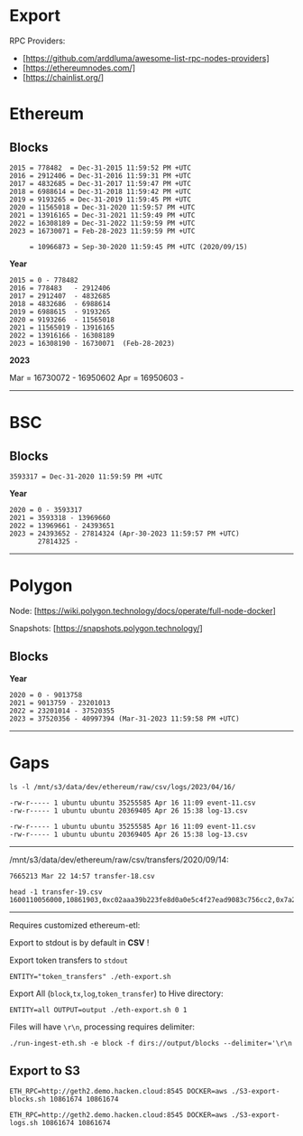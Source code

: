 # Export

RPC Providers:

- [https://github.com/arddluma/awesome-list-rpc-nodes-providers]
- [https://ethereumnodes.com/]
- [https://chainlist.org/]

# Ethereum 

## Blocks

```
2015 = 778482  = Dec-31-2015 11:59:52 PM +UTC
2016 = 2912406 = Dec-31-2016 11:59:31 PM +UTC
2017 = 4832685 = Dec-31-2017 11:59:47 PM +UTC
2018 = 6988614 = Dec-31-2018 11:59:42 PM +UTC
2019 = 9193265 = Dec-31-2019 11:59:45 PM +UTC
2020 = 11565018 = Dec-31-2020 11:59:57 PM +UTC
2021 = 13916165 = Dec-31-2021 11:59:49 PM +UTC
2022 = 16308189 = Dec-31-2022 11:59:59 PM +UTC
2023 = 16730071 = Feb-28-2023 11:59:59 PM +UTC
     
     = 10966873 = Sep-30-2020 11:59:45 PM +UTC (2020/09/15)
```

__Year__

```
2015 = 0 - 778482
2016 = 778483   - 2912406
2017 = 2912407  - 4832685
2018 = 4832686  - 6988614 
2019 = 6988615  - 9193265
2020 = 9193266  - 11565018
2021 = 11565019 - 13916165
2022 = 13916166 - 16308189
2023 = 16308190 - 16730071  (Feb-28-2023)
```

__2023__

Mar = 16730072 - 16950602
Apr = 16950603 - 

----

# BSC

## Blocks

```
3593317 = Dec-31-2020 11:59:59 PM +UTC
```

__Year__
```
2020 = 0 - 3593317
2021 = 3593318 - 13969660
2022 = 13969661 - 24393651
2023 = 24393652 - 27814324 (Apr-30-2023 11:59:57 PM +UTC)
       27814325 - 
```


----

# Polygon

Node: [https://wiki.polygon.technology/docs/operate/full-node-docker]

Snapshots: [https://snapshots.polygon.technology/]

## Blocks


__Year__
```
2020 = 0 - 9013758
2021 = 9013759 - 23201013
2022 = 23201014 - 37520355
2023 = 37520356 - 40997394 (Mar-31-2023 11:59:58 PM +UTC)
```


----
# Gaps

```
ls -l /mnt/s3/data/dev/ethereum/raw/csv/logs/2023/04/16/
```

```
-rw-r----- 1 ubuntu ubuntu 35255585 Apr 16 11:09 event-11.csv                                          
-rw-r----- 1 ubuntu ubuntu 20369405 Apr 26 15:38 log-13.csv 
```

```
-rw-r----- 1 ubuntu ubuntu 35255585 Apr 16 11:09 event-11.csv
-rw-r----- 1 ubuntu ubuntu 20369405 Apr 26 15:38 log-13.csv
```


----
/mnt/s3/data/dev/ethereum/raw/csv/transfers/2020/09/14:

```
7665213 Mar 22 14:57 transfer-18.csv
```

```
head -1 transfer-19.csv 
1600110056000,10861903,0xc02aaa39b223fe8d0a0e5c4f27ead9083c756cc2,0x7a250d5630b4cf539739df2c5dacb4c659f2488d,0xd9280d19271e26299cfa6b1ca093e557c146ff92,5000000000000000000,0x240a1fe57b6847071d313a782eb654ceebf3ef610cd74270c0b5559510e2d199,1
```


----
Requires customized ethereum-etl:

Export to stdout is by default in __CSV__ !

Export token transfers to `stdout`

```
ENTITY="token_transfers" ./eth-export.sh
```

Export All (`block`,`tx`,`log`,`token_transfer`) to Hive directory:
```
ENTITY=all OUTPUT=output ./eth-export.sh 0 1
```

Files will have `\r\n`, processing requires delimiter:
```
./run-ingest-eth.sh -e block -f dirs://output/blocks --delimiter='\r\n
```

## Export to S3

```
ETH_RPC=http://geth2.demo.hacken.cloud:8545 DOCKER=aws ./S3-export-blocks.sh 10861674 10861674
```

```
ETH_RPC=http://geth2.demo.hacken.cloud:8545 DOCKER=aws ./S3-export-logs.sh 10861674 10861674
```